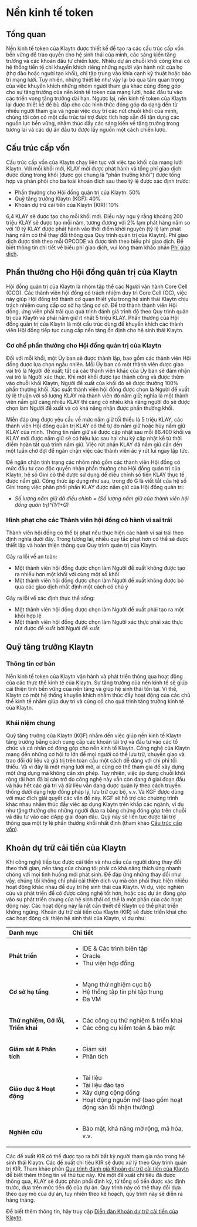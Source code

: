 # Nền kinh tế token <a id="token-economy"></a>

## Tổng quan <a id="overview"></a>

Nền kinh tế token của Klaytn được thiết kế để tạo ra các cấu trúc cấp vốn bền vững để trao quyền cho hệ sinh thái của mình, các sáng kiến tăng trường và các khoản đầu tư chiến lược. Nhiều dự án chuỗi khối công khai có hệ thống tiền tệ chỉ khuyến khích riêng những người vận hành nút của họ \(thợ đào hoặc người tạo khối\), chỉ tập trung vào khía cạnh kỹ thuật hoặc bảo trì mạng lưới. Tuy nhiên, những thiết kế như vậy lại bỏ qua tầm quan trọng của việc khuyến khích những nhóm người tham gia khác cũng đóng góp cho sự tăng trưởng của nền kinh tế token của mạng lưới, hoặc đầu tư vào các triển vọng tăng trưởng dài hạn. Ngược lại, nền kinh tế token của Klaytn lại được thiết kế để bù đắp cho các hình thức đóng góp đa dạng đến từ nhiều người tham gia và ngoài việc duy trì các nút chuỗi khối của mình, chúng tôi còn có một cấu trúc tài trợ được tích hợp sẵn để tận dụng các nguồn lực bền vững, nhằm thúc đẩy các sáng kiến về tăng trưởng trong tương lai và các dự án đầu tư được lấy nguồn một cách chiến lược.

## Cấu trúc cấp vốn <a id="funding-structure"></a>

Cấu trúc cấp vốn của Klaytn chạy liên tục với việc tạo khối của mạng lưới Klaytn. Với mỗi khối mới, KLAY mới được phát hành và tổng phí giao dịch được dùng trong khối \(được gọi chung là “phần thưởng khối”\) được tổng hợp và phân phối cho ba toài khoản đích sau theo tỷ lệ được xác định trước:

* Phần thưởng cho Hội đồng quản trị của Klaytn: 50%
* Quỹ tăng trưởng Klaytn \(KGF\): 40%
* Khoản dự trữ cải tiến của Klaytn \(KIR\): 10%

6,4 KLAY sẽ được tạo cho mỗi khối mới. Điều này ngụ ý rằng khoảng 200 triệu KLAY sẽ được tạo mỗi năm, tương đương với 2% lạm phát hàng năm so với 10 tỷ KLAY được phát hành vào thời điểm khởi nguyên \(tỷ lệ lạm phát hàng năm có thể thay đổi thông qua Quy trình quản trị của Klaytn\). Phí giao dịch được tính theo mỗi OPCODE và được tính theo biểu phí giao dịch. Để biết thông tin chi tiết về biểu phí giao dịch, vui lòng tham khảo phần [Phí giao dịch](transaction-fees/transaction-fees.md).

## Phần thưởng cho Hội đồng quản trị của Klaytn <a id="klaytn-governance-council-reward"></a>

Hội đồng quản trị của Klaytn là nhóm tập thể các Người vận hành Core Cell \(CCO\). Các thành viên hội đồng có trách nhiệm duy trì Core Cell \(CC\), việc này giúp Hội đồng trở thành cơ quan thiết yếu trong hệ sinh thái Klaytn chịu trách nhiệm cung cấp cơ sở hạ tầng cơ sở. Để trở thành thành viên Hội đồng, ứng viên phải trải qua quá trình đánh giá trình độ theo Quy trình quản trị của Klaytn và phải nắm giữ ít nhất 5 triệu KLAY. Phần thưởng của Hội đồng quản trị của Klaytn là một cấu trúc dùng để khuyến khích các thành viên Hội đồng tiếp tục cung cấp nền tảng ổn định cho hệ sinh thái Klaytn.

### Cơ chế phần thưởng cho Hội đồng quản trị của Klaytn <a id="klaytn-governance-council-reward-mechanism"></a>

Đối với mỗi khối, một Ủy ban sẽ được thành lập, bao gồm các thành viên Hội đồng được lựa chọn ngẫu nhiên. Mỗi Ủy ban có một thành viên được giao vai trò là Người đề xuất; tất cả các thành viên khác của Ủy ban sẽ đảm nhận vai trò là Người xác thực. Khi một khối được tạo thành công và được thêm vào chuỗi khối Klaytn, Người đề xuất của khối đó sẽ được thưởng 100% phần thưởng khối. Xác suất thành viên hội đồng được chọn là Người đề xuất tỷ lệ thuận với số lượng KLAY mà thành viên đó nắm giữ; nghĩa là một thành viên nắm giữ càng nhiều KLAY thì càng có nhiều khả năng người đó sẽ được chọn làm Người đề xuất và có khả năng nhận được phần thưởng khối.

Miễn đáp ứng được yêu cầu về mức nắm giữ tối thiểu là 5 triệu KLAY, các thành viên Hội đồng quản trị KLAY có thể tự do nắm giữ hoặc hủy nắm giữ KLAY của mình. Thông tin nắm giữ sẽ được cập nhật sau mỗi 86.400 khối và KLAY mới được nắm giữ sẽ có hiệu lực sau hai chu kỳ cập nhật kể từ thời điểm hoàn tất quá trình nắm giữ. Việc rút phần KLAY đã nắm giữ cần đến một tuần chờ đợi để ngăn chặn việc các thành viên ác ý rút lui ngay lập tức.

Để ngăn chặn tình trạng các nhóm nhỏ gồm các thành viên Hội đồng có mức đầu tư cao độc quyền nhận phần thưởng cho Hội đồng quản trị của Klaytn, hệ số Gini có thể được sử dụng để điều chỉnh số tiền KLAY thực tế được nắm giữ. Công thức áp dụng như sau, trong đó G là viết tắt của hệ số Gini trong việc phân phối phần KLAY được nắm giữ của Hội đồng quản trị:

* _Số lượng nắm giữ đã điều chỉnh = \(Số lượng nắm giữ của thành viên hội đồng quản trị\)^\(1/1+G\)_


### Hình phạt cho các Thành viên hội đồng có hành vi sai trái <a id="penalty-for-misbehaving-council-members"></a>

Thành viên hội đồng có thể bị phạt nếu thực hiện các hành vi sai trái theo định nghĩa dưới đây. Trong tương lai, nhiều quy tắc phạt hơn có thể sẽ được thiết lập và hoàn thiện thông qua Quy trình quản trị của Klaytn.

Gây ra lỗi về an toàn:

* Một thành viên hội đồng được chọn làm Người đề xuất không được tạo ra nhiều hơn một khối với cùng một số khối
* Một thành viên hội đồng được chọn làm Người đề xuất không được bỏ qua các giao dịch nhất định một cách có chủ ý

Gây ra lỗi về xác định thực thể sống:

* Một thành viên hội đồng được chọn làm Người đề xuất phải tạo ra một khối hợp lệ
* Một thành viên hội đồng được chọn làm Người xác thực phải xác thực nút được đề xuất bởi Người đề xuất

## Quỹ tăng trưởng Klaytn <a id="klaytn-growth-fund"></a>

### Thông tin cơ bản

Nền kinh tế token của Klaytn vận hành và phát triển thông qua hoạt động của các thực thể kinh tế của Klaytn. Sự tăng trưởng của nền kinh tế sẽ giúp cải thiện tính bền vững của nền tảng và giúp hệ sinh thái tồn tại. Vì thế, Klaytn có một hệ thống khuyến khích nhằm thúc đẩy hoạt động của các chủ thể kinh tế nhằm giúp duy trì và củng cố cho quá trình tăng trưởng kinh tế của Klaytn.


### Khái niệm chung
Quỹ tăng trưởng của Klaytn (KGF) nhắm đến việc giúp nền kinh tế Klaytn tăng trưởng bằng cách cung cấp các khoản tài trợ và đầu tư vào các tổ chức và cá nhân có đóng góp cho nền kinh tế Klaytn. Công nghệ của Klaytn mang đến những cơ hội to lớn để mọi người có thể lưu trữ, chuyển giao và trao đổi dữ liệu và giá trị trên toàn cầu một cách dễ dàng với chi phí tối thiểu. Và vì đây là một mạng lưới mở, ai cũng có thể tham gia để xây dựng một ứng dụng mà không cần xin phép. Tuy nhiên, việc áp dụng chuỗi khối rộng rãi hơn đã bị cản trở do công nghệ này vẫn còn đang ở giai đoạn đầu và hầu hết các giá trị và dữ liệu vẫn đang được quản lý theo cách truyền thống dưới dạng hợp đồng pháp lý, lưu trữ cục bộ, v.v. Và KGF được dùng với mục đích giải quyết các vấn đề này. KGF sẽ hỗ trợ các chương trình khác nhau nhằm thúc đẩy việc áp dụng Klaytn trên khắp các ngành, ví dụ như tặng thưởng cho những người đưa ra bằng chứng đóng góp trên chuỗi và đầu tư vào các dApp giai đoạn đầu. Quỹ này sẽ liên tục được tài trợ thông qua một tỷ lệ phần thưởng khối nhất định (tham khảo [Cấu trúc cấp vốn](token-economy.md#funding-structure)).


## Khoản dự trữ cải tiến của Klaytn <a id="klaytn-improvement-reserve"></a>

Khi công nghệ tiếp tục được cải tiến và nhu cầu của người dùng thay đổi theo thời gian, nền tảng của chúng tôi phải có khả năng thích ứng nhanh chóng với mọi tình huống mới phát sinh. Để đáp ứng những thay đổi như vậy, chúng tôi không chỉ phải cải thiện dịch vụ mà còn phải thực hiện nhiều hoạt động khác nhau để duy trì hệ sinh thái của Klaytn. Ví dụ, việc nghiên cứu và phát triển để có được công nghệ tốt hơn, hoặc các dự án đóng góp vào sự phát triển chung của hệ sinh thái có thể là một phần của các hoạt động này. Các hoạt động này là rất cần thiết để Klaytn có thể phát triển không ngừng. Khoản dự trữ cải tiến của Klaytn (KIR) sẽ được triển khai cho các hoạt động cải thiện hệ sinh thái của Klaytn, ví dụ như:



| Danh mục                           | Chi tiết                                                                                                                           |
|:---------------------------------- |:---------------------------------------------------------------------------------------------------------------------------------- |
| **Phát triển**                     | <ul><li>IDE & Các trình biên tập</li><li>Oracle</li><li>Thư viện hợp đồng</li>                             |
| **Cơ sở hạ tầng**                  | <ul><li>Mạng thử nghiệm cục bộ</li><li>Hệ thống tập tin phi tập trung</li><li>Đa VM</li>                           |
| **Thử nghiệm, Gỡ lỗi, Triển khai** | <ul><li>Các công cụ thử nghiệm & triển khai</li><li>Các công cụ kiểm toán & bảo mật</li>                                                     |
| **Giám sát & Phân tích**           | <ul><li>Giám sát</li><li>Phân tích</li>                                                     |
| **Giáo dục & Hoạt động**           | <ul><li>Tài liệu</li><li>Tài liệu đào tạo</li><li>Xây dựng cộng đồng</li><li>Hoạt động nguồn mở (bao gồm hoạt động săn lỗi nhận thưởng)</li> |
| **Nghiên cứu**                     | <ul><li>Bảo mật, khả năng mở rộng, mã hóa, v.v.</li></ul>                                                                                                         |


Các đề xuất KIR có thể được tạo ra bởi bất kỳ người tham gia nào trong hệ sinh thái Klaytn. Các đề xuất chi tiêu KIR sẽ được xử lý theo Quy trình quản trị KIR. Tham khảo phần [Quy trình đánh giá Khoản dự trữ cải tiến của Klaytn](governance.md#klaytn-improvement-reserve-review-process) để biết thêm thông tin về thủ tục này. Khi một đề xuất chi tiêu đã được thông qua, KLAY sẽ được phân phối định kỳ, từ tổng số tiền được xác định trước, dựa trên mức tiến độ của dự án. Quy trình này có thể thay đổi dựa theo quy mô của dự án, tuy nhiên theo kế hoạch, quy trình này sẽ diễn ra hàng tháng.

Để biết thêm thông tin, hãy truy cập [Diễn đàn Khoản dự trữ cải tiến của Klaytn](https://kir.klaytn.foundation/).
